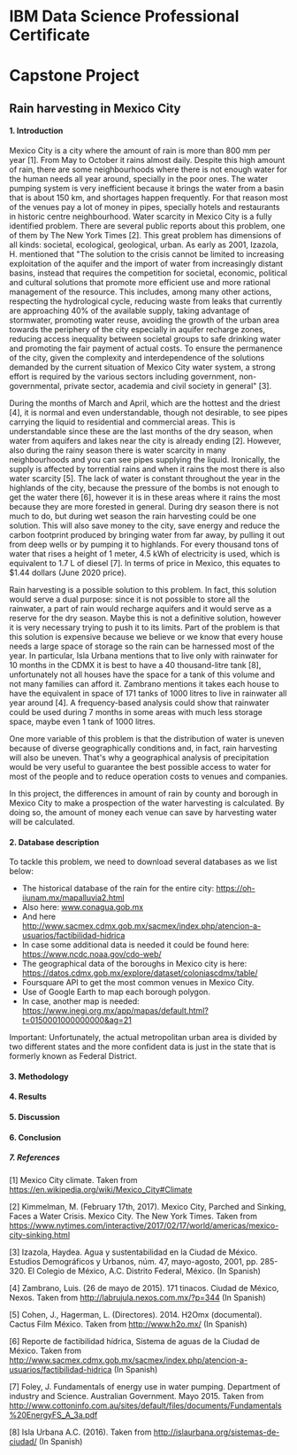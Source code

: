 # IBM Data Science Professional Certificate 
# Capstone Project

## Rain harvesting in Mexico City
#### 1. Introduction
Mexico City is a city where the amount of rain is more than 800 mm per year [1]. From May to October it rains almost daily. Despite this high amount of rain, there are some neighbourhoods where there is not enough water for the human needs all year around, specially in the poor ones. The water pumping system is very inefficient because it brings the water from a basin that is about 150 km, and shortages happen frequently. For that reason most of the venues pay a lot of money in pipes, specially hotels and restaurants in historic centre neighbourhood. 
Water scarcity in Mexico City is a fully identified problem. There are several public reports about this problem, one of them by The New York Times [2]. This great problem has dimensions of all kinds: societal, ecological, geological, urban. As early as 2001, Izazola, H. mentioned that "The solution to the crisis cannot be limited to increasing exploitation of the aquifer and the import of water from increasingly distant basins, instead that requires the competition for societal, economic, political and cultural solutions that promote more efficient use and more rational management of the resource. This includes, among many other actions, respecting the hydrological cycle, reducing waste from leaks that currently are approaching 40% of the available supply, taking advantage of stormwater, promoting water reuse, avoiding the growth of the urban area towards the periphery of the city especially in aquifer recharge zones, reducing access inequality between societal groups to safe drinking water and promoting the fair payment of actual costs. To ensure the permanence of the city, given the complexity and interdependence of the solutions demanded by the current situation of Mexico City water system, a strong effort is required by the various sectors including government, non-governmental, private sector, academia and civil society in general" [3].

During the months of March and April, which are the hottest and the driest [4], it is normal and even understandable, though not desirable, to see pipes carrying the liquid to residential and commercial areas. This is understandable since these are the last months of the dry season, when water from aquifers and lakes near the city is already ending [2]. However, also during the rainy season there is water scarcity in many neighbourhoods and you can see pipes supplying the liquid. Ironically, the supply is affected by torrential rains and when it rains the most there is also water scarcity [5]. The lack of water is constant throughout the year in the highlands of the city, because the pressure of the bombs is not enough to get the water there [6], however it is in these areas where it rains the most because they are more forested in general. During dry season there is not much to do, but during wet season the rain harvesting could be one solution. This will also save money to the city, save energy and reduce the carbon footprint produced by bringing water from far away, by pulling it out from deep wells or by pumping it to highlands. For every thousand tons of water that rises a height of 1 meter, 4.5 kWh of electricity is used, which is equivalent to 1.7 L of diesel [7]. In terms of price in Mexico, this equates to $1.44 dollars (June 2020 price).

Rain harvesting is a possible solution to this problem. In fact, this solution would serve a dual purpose: since it is not possible to store all the rainwater, a part of rain would recharge aquifers and it would serve as a reserve for the dry season. Maybe this is not a definitive solution, however it is very necessary trying to push it to its limits. Part of the problem is that this solution is expensive because we believe or we know that every house needs a large space of storage so the rain can be harnessed most of the year. In particular, Isla Urbana mentions that to live only with rainwater for 10 months in the CDMX it is best to have a 40 thousand-litre tank [8], unfortunately not all houses have the space for a tank of this volume and not many families can afford it. Zambrano mentions it takes each house to have the equivalent in space of 171 tanks of 1000 litres to live in rainwater all year around [4]. A frequency-based analysis could show that rainwater could be used during 7 months in some areas with much less storage space, maybe even 1 tank of 1000 litres.

One more variable of this problem is that the distribution of water is uneven because of diverse geographically conditions and, in fact, rain harvesting will also be uneven. That's why a geographical analysis of precipitation would be very useful to guarantee the best possible access to water for most of the people and to reduce operation costs to venues and companies.

In this project, the differences in amount of rain by county and borough in Mexico City to make a prospection of the water harvesting is calculated. By doing so, the amount of money each venue can save by harvesting water will be calculated.

#### 2. Database description
To tackle this problem, we need to download several databases as we list below: 
- The historical database of the rain for the entire city: https://oh-iiunam.mx/mapalluvia2.html 
- Also here: www.conagua.gob.mx 
- And here http://www.sacmex.cdmx.gob.mx/sacmex/index.php/atencion-a-usuarios/factibilidad-hidrica
- In case some additional data is needed it could be found here: https://www.ncdc.noaa.gov/cdo-web/
- The geographical data of the boroughs in Mexico city is here: https://datos.cdmx.gob.mx/explore/dataset/coloniascdmx/table/
- Foursquare API to get the most common venues in Mexico City.
- Use of Google Earth to map each borough polygon.
- In case, another map is needed: https://www.inegi.org.mx/app/mapas/default.html?t=0150001000000000&ag=21

Important:  Unfortunately, the actual metropolitan urban area is divided by two different states and the more confident data is just in the state that is formerly known as Federal District.

#### 3. Methodology

#### 4. Results

#### 5. Discussion

#### 6. Conclusion

##### 7. References
[1] Mexico City climate. Taken from https://en.wikipedia.org/wiki/Mexico_City#Climate

[2] Kimmelman, M. (February 17th, 2017). Mexico City, Parched and Sinking, Faces a Water Crisis. Mexico City. The New York Times. Taken from
https://www.nytimes.com/interactive/2017/02/17/world/americas/mexico-city-sinking.html

[3] Izazola, Haydea. Agua y sustentabilidad en la Ciudad de México. Estudios Demográficos y Urbanos, núm. 47, mayo-agosto, 2001, pp. 285-320. El Colegio de México, A.C. Distrito Federal, México. (In Spanish)

[4] Zambrano, Luis. (26 de mayo de 2015). 171 tinacos. Ciudad de México, Nexos. Taken from http://labrujula.nexos.com.mx/?p=344 (In Spanish)

[5] Cohen, J., Hagerman, L. (Directores). 2014. H2Omx (documental). Cactus Film México.
Taken from http://www.h2o.mx/ (In Spanish)

[6] Reporte de factibilidad hídrica, Sistema de aguas de la Ciudad de México. Taken from http://www.sacmex.cdmx.gob.mx/sacmex/index.php/atencion-a-usuarios/factibilidad-hidrica (In Spanish)

[7] Foley, J. Fundamentals of energy use in water pumping. Department of industry and Science. Australian Government. Mayo 2015. Taken from
http://www.cottoninfo.com.au/sites/default/files/documents/Fundamentals%20EnergyFS_A_3a.pdf

[8] Isla Urbana A.C. (2016). Taken from http://islaurbana.org/sistemas-de-ciudad/ (In Spanish)

